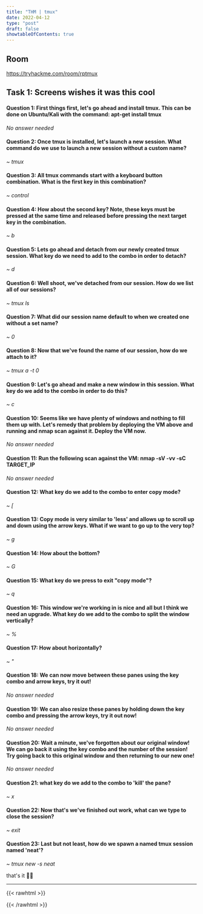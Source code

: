```yaml
---
title: "THM | tmux"
date: 2022-04-12
type: "post"
draft: false
showtableOfContents: true
---
```


## Room

https://tryhackme.com/room/rptmux

## Task 1: Screens wishes it was this cool

#### Question 1: First things first, let's go ahead and install tmux. This can be done on Ubuntu/Kali with the command: apt-get install tmux

*No answer needed*

#### Question 2: Once tmux is installed, let's launch a new session. What command do we use to launch a new session without a custom name?

*~ tmux*

#### Question 3: All tmux commands start with a keyboard button combination. What is the first key in this combination?

*~ control*

#### Question 4: How about the second key? Note, these keys must be pressed at the same time and released before pressing the next target key in the combination. 

*~ b*

#### Question 5: Lets go ahead and detach from our newly created tmux session. What key do we need to add to the combo in order to detach?

*~ d*

#### Question 6: Well shoot, we've detached from our session. How do we list all of our sessions?

*~ tmux ls*

#### Question 7: What did our session name default to when we created one without a set name?

*~ 0*

#### Question 8: Now that we've found the name of our session, how do we attach to it?

*~ tmux a -t 0*

#### Question 9: Let's go ahead and make a new window in this session. What key do we add to the combo in order to do this?

*~ c*

#### Question 10: Seems like we have plenty of windows and nothing to fill them up with. Let's remedy that problem by deploying the VM above and running and nmap scan against it. Deploy the VM now.

*No answer needed*

#### Question 11: Run the following scan against the VM: nmap -sV -vv -sC TARGET_IP

*No answer needed*

#### Question 12: What key do we add to the combo to enter copy mode?

*~ [*

#### Question 13: Copy mode is very similar to 'less' and allows up to scroll up and down using the arrow keys. What if we want to go up to the very top?

*~ g*

#### Question 14: How about the bottom? 

*~ G*

#### Question 15: What key do we press to exit "copy mode"? 

*~ q*

#### Question 16: This window we're working in is nice and all but I think we need an upgrade. What key do we add to the combo to split the window vertically?

*~ %*

#### Question 17: How about horizontally?

*~ "*

#### Question 18: We can now move between these panes using the key combo and arrow keys, try it out!

*No answer needed*

#### Question 19: We can also resize these panes by holding down the key combo and pressing the arrow keys, try it out now! 

*No answer needed*

#### Question 20: Wait a minute, we've forgotten about our original window! We can go back it using the key combo and the number of the session! Try going back to this original window and then returning to our new one!

*No answer needed*

#### Question 21: what key do we add to the combo to 'kill' the pane?

*~ x*

#### Question 22: Now that's we've finished out work, what can we type to close the session?

*~ exit*

#### Question 23: Last but not least, how do we spawn a named tmux session named 'neat'?

*~ tmux new -s neat*

that's it ✌🏽

-------------------------------------------------------------
{{< rawhtml >}} 
 
{{< /rawhtml >}}
